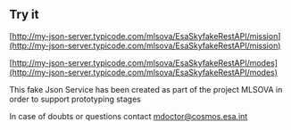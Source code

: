 ## Try it

[http://my-json-server.typicode.com/mlsova/EsaSkyfakeRestAPI/mission](http://my-json-server.typicode.com/mlsova/EsaSkyfakeRestAPI/mission)

[http://my-json-server.typicode.com/mlsova/EsaSkyfakeRestAPI/modes](http://my-json-server.typicode.com/mlsova/EsaSkyfakeRestAPI/modes)

This fake Json Service has been created as part of the project MLSOVA in order to support prototyping stages

In case of doubts or questions contact mdoctor@cosmos.esa.int
